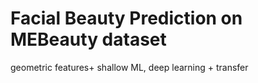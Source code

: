 # Facial Beauty Prediction on MEBeauty dataset
geometric features+ shallow ML, deep learning + transfer
